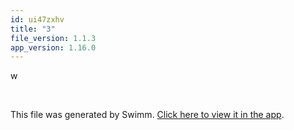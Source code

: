 ```yaml
---
id: ui47zxhv
title: "3"
file_version: 1.1.3
app_version: 1.16.0
---
```


w

<br/>

This file was generated by Swimm. [Click here to view it in the app](https://swimm-web-app.web.app/repos/Z2l0aHViJTNBJTNBZWNvbW0lM0ElM0Ftb3NoaWtzd2ltbQ==/docs/ui47zxhv).
